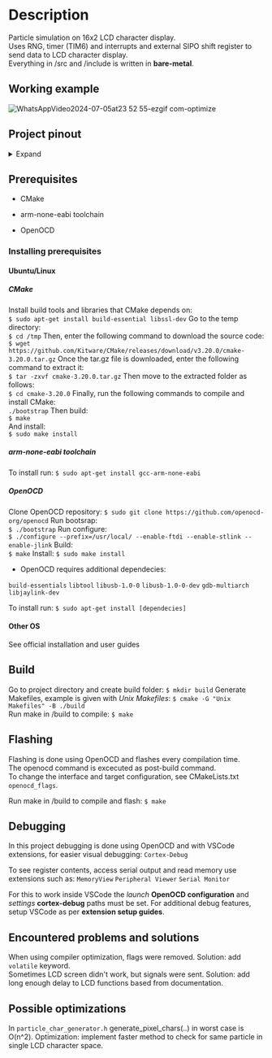 
# Description
Particle simulation on 16x2 LCD character display.  
Uses RNG, timer (TIM6) and interrupts and external SIPO shift register to send data to LCD character display.   
Everything in /src and /include is written in **bare-metal**.   
## Working example  
![WhatsAppVideo2024-07-05at23 52 55-ezgif com-optimize](https://github.com/AEF1551s/16x2_particle_simulation/assets/65708516/32a1a61f-b702-4039-9941-beb83fe7da17)  
## Project pinout
<details>
  <summary>Expand</summary>  
  
![Screenshot from 2024-07-06 02-28-42](https://github.com/AEF1551s/16x2_particle_simulation/assets/65708516/b9d0f2de-a9aa-421d-9aae-6ade8df3f8d6)

</details> 

## Prerequisites

- CMake

-  arm-none-eabi toolchain

-  OpenOCD

  

### Installing prerequisites

#### Ubuntu/Linux

##### CMake

Install build tools and libraries that CMake depends on:  
`$ sudo apt-get install build-essential libssl-dev`
Go to the temp directory:  
`$ cd /tmp`
Then, enter the following command to download the source code:  
`$ wget https://github.com/Kitware/CMake/releases/download/v3.20.0/cmake-3.20.0.tar.gz`
Once the tar.gz file is downloaded, enter the following command to extract it:  
`$ tar -zxvf cmake-3.20.0.tar.gz`
Then move to the extracted folder as follows:  
`$ cd cmake-3.20.0`
Finally, run the following commands to compile and install CMake:  
`./bootstrap`
Then  build:  
`$ make`  
And install:  
`$ sudo make install`
##### arm-none-eabi toolchain
To install run:
`$ sudo apt-get install gcc-arm-none-eabi`

##### OpenOCD
Clone OpenOCD repository:
`$ sudo git clone https://github.com/openocd-org/openocd`
Run bootsrap:  
`$ ./bootstrap`
Run configure:  
`$ ./configure --prefix=/usr/local/ --enable-ftdi --enable-stlink --enable-jlink`
Build:  
`$ make`
Install:
`$ sudo make install`

- OpenOCD requires additional dependecies:

`build-essentials`
`libtool`
`libusb-1.0-0`
`libusb-1.0-0-dev`
`gdb-multiarch`
`libjaylink-dev`

To install run:
`$ sudo apt-get install [dependecies]`

#### Other OS

See official installation and user guides

  

## Build
Go to project directory and create build folder:
`$ mkdir build`
Generate Makefiles, example is given with *Unix Makefiles*:
`$ cmake -G "Unix Makefiles" -B ./build`  
Run make in /build to compile:
`$ make`
  

## Flashing
Flashing is done using OpenOCD and flashes every compilation time.  
The openocd command is excecuted as post-build command.  
To change the interface and target configuration, see CMakeLists.txt `openocd_flags`.  

Run make in /build to compile and flash:
`$ make`

## Debugging
In this project debugging is done using OpenOCD and with VSCode extensions, for easier visual debugging: 
`Cortex-Debug`

To see register contents, access serial output and read memory use extensions such as: 
`MemoryView`
`Peripheral Viewer`
`Serial Monitor`
  
  For this to work inside VSCode the *launch* **OpenOCD configuration** and *settings* **cortex-debug** paths must be set.
For additional debug features, setup VSCode as per **extension setup guides**.

## Encountered problems and solutions
When using compiler optimization, flags were removed. Solution: add `volatile` keyword.  
Sometimes LCD screen didn't work, but signals were sent. Solution: add long enough delay to LCD functions based from documentation.  

## Possible optimizations  
In `particle_char_generator.h` generate_pixel_chars(..) in worst case is O(n^2). Optimization: implement faster method to check for same particle in single LCD character space.  
